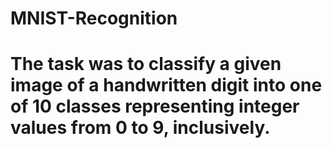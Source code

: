 # MNIST-Recognition
# The task was to classify a given image of a handwritten digit into one of 10 classes representing integer values from 0 to 9, inclusively. 
